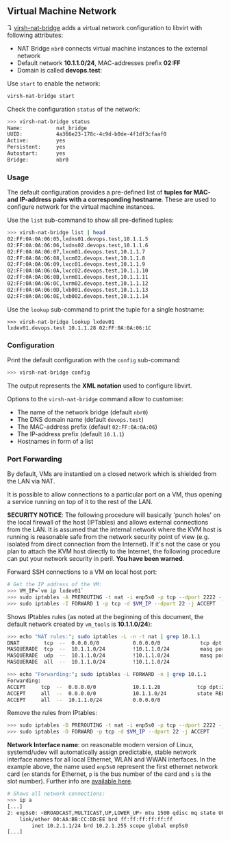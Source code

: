 ## Virtual Machine Network

↴ [virsh-nat-bridge](../bin/virsh-nat-bridge) adds a virtual network configuration to libvirt with following attributes:

* NAT Bridge `nbr0` connects virtual machine instances to the external network
* Default network **10.1.1.0/24**, MAC-addresses prefix **02:FF**
* Domain is called **devops.test**:

Use `start` to enable the network:

```bash
virsh-nat-bridge start
```

Check the configuration `status` of the network:

```bash
>>> virsh-nat-bridge status
Name:           nat_bridge
UUID:           4a366e23-178c-4c9d-b0de-4f1df3cfaaf0
Active:         yes
Persistent:     yes
Autostart:      yes
Bridge:         nbr0
```

### Usage

The default configuration provides a pre-defined list of **tuples for 
MAC- and IP-address pairs with a corresponding hostname**. These are 
used to configure network for the virtual machine instances.

Use the `list` sub-command to show all pre-defined tuples:

```bash
>>> virsh-nat-bridge list | head
02:FF:0A:0A:06:05,lxdns01.devops.test,10.1.1.5
02:FF:0A:0A:06:06,lxdns02.devops.test,10.1.1.6
02:FF:0A:0A:06:07,lxcm01.devops.test,10.1.1.7
02:FF:0A:0A:06:08,lxcm02.devops.test,10.1.1.8
02:FF:0A:0A:06:09,lxcc01.devops.test,10.1.1.9
02:FF:0A:0A:06:0A,lxcc02.devops.test,10.1.1.10
02:FF:0A:0A:06:0B,lxrm01.devops.test,10.1.1.11
02:FF:0A:0A:06:0C,lxrm02.devops.test,10.1.1.12
02:FF:0A:0A:06:0D,lxb001.devops.test,10.1.1.13
02:FF:0A:0A:06:0E,lxb002.devops.test,10.1.1.14
```

Use the `lookup` sub-command to print the tuple for a single 
hostname:

```
>>> virsh-nat-bridge lookup lxdev01
lxdev01.devops.test 10.1.1.28 02:FF:0A:0A:06:1C
```

### Configuration

Print the default configuration with the `config` sub-command:

```bash
>>> virsh-nat-bridge config
```

The output represents the **XML notation** used to configure libvirt.

Options to the `virsh-nat-bridge` command allow to customise:

* The name of the network bridge (default `nbr0`)
* The DNS domain name (default `devops.test`)
* The MAC-address prefix (default `02:FF:0A:0A:06`)
* The IP-address prefix (default `10.1.1`)
* Hostnames in form of a list

### Port Forwarding

By default, VMs are instantied on a closed network which is shielded from the LAN via NAT.

It is possible to allow connections to a particular port on a VM, thus opening a service running on top of it to the rest of the LAN.

**SECURITY NOTICE**: The following procedure will basically 'punch holes' on the local firewall of the host (IPTables) and allows external connections from the LAN. It is assumed that the internal network where the KVM host is running is reasonable safe from the network security point of view (e.g. isolated from direct connection from the Internet). If it's not the case or you plan to attach the KVM host directly to the Internet, the following procedure can put your network security in peril. __You have been warned__.

Forward SSH connections to a VM on local host port:
```bash
# Get the IP address of the VM:
>>> VM_IP=`vm ip lxdev01`
>>> sudo iptables -A PREROUTING -t nat -i enp5s0 -p tcp --dport 2222 -j DNAT --to $VM_IP:22
>>> sudo iptables -I FORWARD 1 -p tcp -d $VM_IP --dport 22 -j ACCEPT
```

Shows IPtables rules (as noted at the beginning of this document, the default network created by ``vm_tools`` is **10.1.1.0/24**):
```bash
>>> echo "NAT rules:"; sudo iptables -L -n -t nat | grep 10.1.1 
DNAT        tcp  --  0.0.0.0/0           0.0.0.0/0             tcp dpt:2222 to:10.1.1.28:22
MASQUERADE  tcp  --  10.1.1.0/24         !10.1.1.0/24          masq ports: 1024-65535
MASQUERADE  udp  --  10.1.1.0/24         !10.1.1.0/24          masq ports: 1024-65535
MASQUERADE  all  --  10.1.1.0/24         !10.1.1.0/24

>>> echo "Forwarding:";	sudo iptables -L FORWARD -n | grep 10.1.1
Forwarding:
ACCEPT     tcp  --  0.0.0.0/0            10.1.1.28            tcp dpt:22
ACCEPT     all  --  0.0.0.0/0            10.1.1.0/24          state RELATED,ESTABLISHED
ACCEPT     all  --  10.1.1.0/24          0.0.0.0/0 
```

Remove the rules from IPtables:
```bash
>>> sudo iptables -D PREROUTING -t nat -i enp5s0 -p tcp --dport 2222 -j DNAT --to $VM_IP:22
>>> sudo iptables -D FORWARD -p tcp -d $VM_IP --dport 22 -j ACCEPT
```

**Network Interface name**: on reasonable modern version of Linux, systemd/udev will automatically assign predictable, stable network interface names for all local Ethernet, WLAN and WWAN interfaces. In the example above, the name used ``enp5s0`` represent the first ethernet network card (``en`` stands for Ethernet, ``p`` is the bus number of the card and ``s`` is the slot number). Further info are [available here](https://www.freedesktop.org/wiki/Software/systemd/PredictableNetworkInterfaceNames/).

```bash
# Shows all network connections:
>>> ip a
[...]
2: enp5s0: <BROADCAST,MULTICAST,UP,LOWER_UP> mtu 1500 qdisc mq state UP group default qlen 1000
    link/ether 00:AA:BB:CC:DD:EE brd ff:ff:ff:ff:ff:ff
        inet 10.2.1.1/24 brd 10.2.1.255 scope global enp5s0
[...]
```

